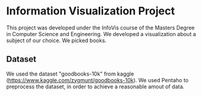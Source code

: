 # Information Visualization Project
This project was developed under the InfoVis course of the Masters Degree in Computer Science and Engineering.
We developed a visualization about a subject of our choice. We picked books.

## Dataset
We used the dataset "goodbooks-10k" from kaggle (https://www.kaggle.com/zygmunt/goodbooks-10k).
We used Pentaho to preprocess the dataset, in order to achieve a reasonable amout of data.



